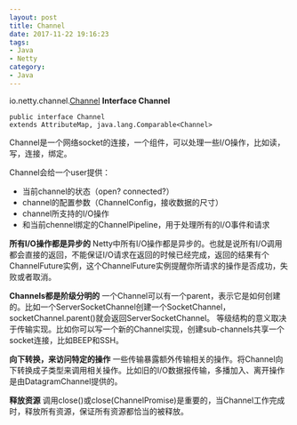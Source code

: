 ```yaml
---
layout: post
title: Channel
date: 2017-11-22 19:16:23
tags:
- Java
- Netty
category:
- Java
---
```

io.netty.channel.[Channel](http://netty.io/4.0/api/io/netty/channel/Channel.html)
**Interface Channel**

```
public interface Channel
extends AttributeMap, java.lang.Comparable<Channel>
```

Channel是一个网络socket的连接，一个组件，可以处理一些I/O操作，比如读，写，连接，绑定。

Channel会给一个user提供：

- 当前channel的状态（open? connected?）
- channel的配置参数（ChannelConfig，接收数据的尺寸）
- channel所支持的I/O操作
- 和当前chennel绑定的ChannelPipeline，用于处理所有的I/O事件和请求

**所有I/O操作都是异步的**
Netty中所有I/O操作都是异步的。也就是说所有I/O调用都会直接的返回，不能保证I/O请求在返回的时候已经完成，返回的结果有个ChannelFuture实例，这个ChannelFuture实例提醒你所请求的操作是否成功，失败或者取消。

**Channels都是阶级分明的**
一个Channel可以有一个parent，表示它是如何创建的。比如一个ServerSocketChannel创建一个SocketChannel，socketChannel.parent()就会返回ServerSocketChannel。
等级结构的意义取决于传输实现。比如你可以写一个新的Channel实现，创建sub-channels共享一个socket连接，比如BEEP和SSH。

**向下转换，来访问特定的操作**
一些传输暴露额外传输相关的操作。将Channel向下转换成子类型来调用相关操作。比如旧的I/O数据报传输，多播加入、离开操作是由DatagramChannel提供的。

**释放资源**
调用close()或close(ChannelPromise)是重要的，当Channel工作完成时，释放所有资源，保证所有资源都恰当的被释放。

